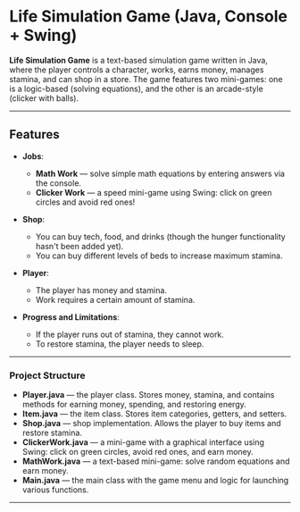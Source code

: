 # Life Simulation Game (Java, Console + Swing)

**Life Simulation Game** is a text-based simulation game written in Java, where the player controls a character, works, earns money, manages stamina, and can shop in a store. The game features two mini-games: one is a logic-based (solving equations), and the other is an arcade-style (clicker with balls).

---

## Features

- **Jobs**:
  - **Math Work** — solve simple math equations by entering answers via the console.
  - **Clicker Work** — a speed mini-game using Swing: click on green circles and avoid red ones!

- **Shop**:
  - You can buy tech, food, and drinks (though the hunger functionality hasn't been added yet).
  - You can buy different levels of beds to increase maximum stamina.

- **Player**:
  - The player has money and stamina.
  - Work requires a certain amount of stamina.

- **Progress and Limitations**:
  - If the player runs out of stamina, they cannot work.
  - To restore stamina, the player needs to sleep.
---

### Project Structure

- **Player.java** — the player class. Stores money, stamina, and contains methods for earning money, spending, and restoring energy.
- **Item.java** — the item class. Stores item categories, getters, and setters.
- **Shop.java** — shop implementation. Allows the player to buy items and restore stamina.
- **ClickerWork.java** — a mini-game with a graphical interface using Swing: click on green circles, avoid red ones, and earn money.
- **MathWork.java** — a text-based mini-game: solve random equations and earn money.
- **Main.java** — the main class with the game menu and logic for launching various functions.

---
